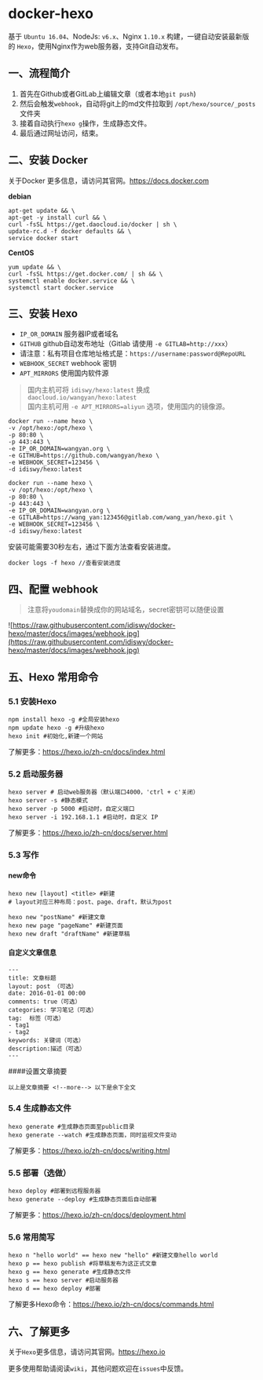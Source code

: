# docker-hexo

基于 `Ubuntu 16.04`、NodeJs: `v6.x`、Nginx `1.10.x` 构建，一键自动安装最新版的 `Hexo`，使用Nginx作为web服务器，支持Git自动发布。

## 一、流程简介

1. 首先在Github或者GitLab上编辑文章（或者本地`git push`)
2. 然后会触发`webhook`，自动将git上的md文件拉取到 `/opt/hexo/source/_posts` 文件夹
3. 接着自动执行`hexo g`操作，生成静态文件。
4. 最后通过网址访问，结束。

## 二、安装 Docker

关于Docker 更多信息，请访问其官网。<https://docs.docker.com>

**debian**

```shell
apt-get update && \
apt-get -y install curl && \
curl -fsSL https://get.daocloud.io/docker | sh \
update-rc.d -f docker defaults && \
service docker start
```

 **CentOS**

```shel
yum update && \
curl -fsSL https://get.docker.com/ | sh && \
systemctl enable docker.service && \
systemctl start docker.service
```

## 三、安装 Hexo

- `IP_OR_DOMAIN` 服务器IP或者域名  
- `GITHUB` github自动发布地址（Gitlab 请使用 `-e GITLAB=http://xxx`） 
- 请注意：私有项目仓库地址格式是：`https://username:password@RepoURL`  
- `WEBHOOK_SECRET`  webhook 密钥
- `APT_MIRRORS` 使用国内软件源

> 国内主机可将 `idiswy/hexo:latest` 换成 `daocloud.io/wangyan/hexo:latest`  
> 国内主机可用 `-e APT_MIRRORS=aliyun` 选项，使用国内的镜像源。


```shell
docker run --name hexo \
-v /opt/hexo:/opt/hexo \
-p 80:80 \
-p 443:443 \
-e IP_OR_DOMAIN=wangyan.org \
-e GITHUB=https://github.com/wangyan/hexo \
-e WEBHOOK_SECRET=123456 \
-d idiswy/hexo:latest
```

```shell
docker run --name hexo \
-v /opt/hexo:/opt/hexo \
-p 80:80 \
-p 443:443 \
-e IP_OR_DOMAIN=wangyan.org \
-e GITLAB=https://wang_yan:123456@gitlab.com/wang_yan/hexo.git \
-e WEBHOOK_SECRET=123456 \
-d idiswy/hexo:latest
```

安装可能需要30秒左右，通过下面方法查看安装进度。

```shell
docker logs -f hexo //查看安装进度
```
## 四、配置 webhook

> 注意将`youdomain`替换成你的网站域名，secret密钥可以随便设置

![https://raw.githubusercontent.com/idiswy/docker-hexo/master/docs/images/webhook.jpg](https://raw.githubusercontent.com/idiswy/docker-hexo/master/docs/images/webhook.jpg)

## 五、Hexo 常用命令

### 5.1 安装Hexo

```shell
npm install hexo -g #全局安装hexo
npm update hexo -g #升级hexo
hexo init #初始化,新建一个网站
```
了解更多：<https://hexo.io/zh-cn/docs/index.html>

### 5.2 启动服务器

```shell
hexo server # 启动web服务器（默认端口4000，'ctrl + c'关闭）
hexo server -s #静态模式
hexo server -p 5000 #启动时，自定义端口
hexo server -i 192.168.1.1 #启动时，自定义 IP
```

了解更多：<https://hexo.io/zh-cn/docs/server.html>


### 5.3 写作

#### new命令

```shell
hexo new [layout] <title> #新建
# layout对应三种布局：post、page、draft，默认为post
```

```shell
hexo new "postName" #新建文章
hexo new page "pageName" #新建页面
hexo new draft "draftName" #新建草稿
```

#### 自定义文章信息

```shell
---
title: 文章标题
layout: post （可选）
date: 2016-01-01 00:00
comments: true（可选）
categories: 学习笔记（可选）
tag:  标签（可选）
- tag1
- tag2
keywords: 关键词（可选）
description:描述（可选）
---
```

####设置文章摘要

```shell
以上是文章摘要 <!--more--> 以下是余下全文
```

### 5.4 生成静态文件

```shell
hexo generate #生成静态页面至public目录
hexo generate --watch #生成静态页面，同时监视文件变动
```

了解更多：<https://hexo.io/zh-cn/docs/writing.html>


### 5.5 部署（选做）

```shell
hexo deploy #部署到远程服务器
hexo generate --deploy #生成静态页面后自动部署
```

了解更多：<https://hexo.io/zh-cn/docs/deployment.html>


### 5.6 常用简写

```shell
hexo n "hello world" == hexo new "hello" #新建文章hello world
hexo p == hexo publish #将草稿发布为这正式文章
hexo g == hexo generate #生成静态文件
hexo s == hexo server #启动服务器
hexo d == hexo deploy #部署
```

了解更多Hexo命令：<https://hexo.io/zh-cn/docs/commands.html>

## 六、了解更多

关于`Hexo`更多信息，请访问其官网。<https://hexo.io>

更多使用帮助请阅读`wiki`，其他问题欢迎在`issues`中反馈。
